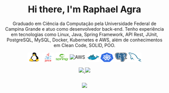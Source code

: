<div align="center">
   <h1>Hi there, I'm Raphael Agra</h1>
</div>

<div align="center">
  <p>
Graduado em Ciência da Computação pela Universidade Federal de Campina Grande e atuo como desenvolvedor back-end. Tenho experiência em tecnologias como Linux, Java, Spring Framework, API Rest, JUnit, PostgreSQL, MySQL, Docker, Kubernetes e AWS, além de conhecimentos em Clean Code, SOLID, POO.
</p>
  <div style="display: inline_block">
    <img align="center" alt="Linux" height="30" width="40" src="https://raw.githubusercontent.com/devicons/devicon/55609aa5bd817ff167afce0d965585c92040787a/icons/linux/linux-original.svg">
    <img align="center" alt="Java" height="30" width="40" src="https://raw.githubusercontent.com/devicons/devicon/55609aa5bd817ff167afce0d965585c92040787a/icons/java/java-original-wordmark.svg">
    <img align="center" alt="Spring" height="30" width="40" src="https://raw.githubusercontent.com/devicons/devicon/55609aa5bd817ff167afce0d965585c92040787a/icons/spring/spring-original-wordmark.svg">
    <img align="center" alt="AWS" height="30" width="40" src="https://yt3.googleusercontent.com/HRJKaJg70sqBrCNh7Tf2RSjXTb_5hCUn7Hht7mxUJMg77EWkihh55JklD-KhwAMhwY31ox5O=s900-c-k-c0x00ffffff-no-rj">
    <img align="center" alt="Docker" height="30" width="40" src="https://raw.githubusercontent.com/devicons/devicon/55609aa5bd817ff167afce0d965585c92040787a/icons/docker/docker-original.svg">
    <img align="center" alt="Kubernetes" height="30" width="40" src="https://raw.githubusercontent.com/devicons/devicon/55609aa5bd817ff167afce0d965585c92040787a/icons/kubernetes/kubernetes-plain.svg">
    <img align="center" alt="PostgreSQL" height="30" width="40" src="https://raw.githubusercontent.com/devicons/devicon/55609aa5bd817ff167afce0d965585c92040787a/icons/postgresql/postgresql-original.svg">
    <img align="center" alt="MySQL" height="30" width="40" src="https://raw.githubusercontent.com/devicons/devicon/55609aa5bd817ff167afce0d965585c92040787a/icons/mysql/mysql-original.svg">
  </div>
  <br>
</div>

<div align="center">
  <a href="https://github.com/raphaelhla">
  <img height="180em" src="https://github-readme-stats.vercel.app/api?username=raphaelhla&show_icons=true&theme=dracula&include_all_commits=true&count_private=true"/>
  <img height="180em" src="https://github-readme-stats.vercel.app/api/top-langs/?username=raphaelhla&layout=compact&langs_count=7&theme=dracula"/>
</div>

  ##
  
<div align="center"> 
  <a href="https://www.linkedin.com/in/raphael-agra-498569196/" target="_blank"><img src="https://img.shields.io/badge/-LinkedIn-%230077B5?style=for-the-badge&logo=linkedin&logoColor=white" target="_blank"></a>  
</div>
